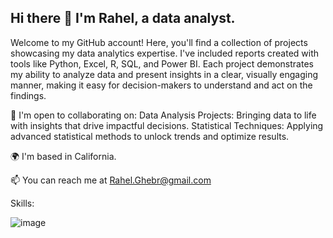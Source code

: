 ## Hi there 👋 I'm Rahel, a data analyst.

Welcome to my GitHub account! Here, you'll find a collection of projects showcasing my data analytics expertise. I've included reports created with tools like Python, Excel, R, SQL, and Power BI. Each project demonstrates my ability to analyze data and present insights in a clear, visually engaging manner, making it easy for decision-makers to understand and act on the findings.

🤝  I'm open to collaborating on:
    Data Analysis Projects: Bringing data to life with insights that drive impactful decisions.
    Statistical Techniques: Applying advanced statistical methods to unlock trends and optimize results.

🌍  I'm based in California.

📫 You can reach me at Rahel.Ghebr@gmail.com

Skills:

![image](https://github.com/user-attachments/assets/fd0b6e43-c534-4571-9fc5-6e15430703b4)



